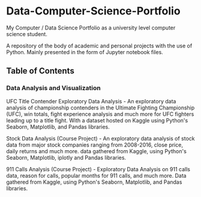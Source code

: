 # Data-Computer-Science-Portfolio
My Computer / Data Science Portfolio as a university level computer science student.

A repository of the body of academic and personal projects with the use of Python. Mainly presented in the form of Jupyter notebook files.

## Table of Contents

### Data Analysis and Visualization

UFC Title Contender Exploratory Data Analysis - An exploratory data analysis of championship contenders in the Ultimate Fighting Championship (UFC), win totals, fight experience analysis and much more for UFC fighters leading up to a title fight. With a dataset hosted on Kaggle using Python's Seaborn, Matplotlib, and Pandas libraries.

Stock Data Analysis (Course Project) - An exploratory data analysis of stock data from major stock companies ranging from 2008-2016, close price, daily returns and much more. data gathered from Kaggle, using Python's Seaborn, Matplotlib, iplotly and Pandas libraries.

911 Calls Analysis (Course Project) - Exploratory Data Analysis on 911 calls data, reason for calls, popular months for 911 calls, and much more. Data gathered from Kaggle, using Python's Seaborn, Matplotlib, and Pandas libraries.
